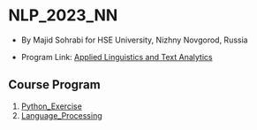 # NLP_2023_NN

- By Majid Sohrabi for HSE University, Nizhny Novgorod, Russia

- Program Link: [Applied Linguistics and Text Analytics](https://nnov.hse.ru/en/ma/appling/)

## Course Program

  1. [Python_Exercise](Week_1/Python_Exercise.ipynb)
  2. [Language_Processing](Week_2/Week02_language_processing_(NN).ipynb)

